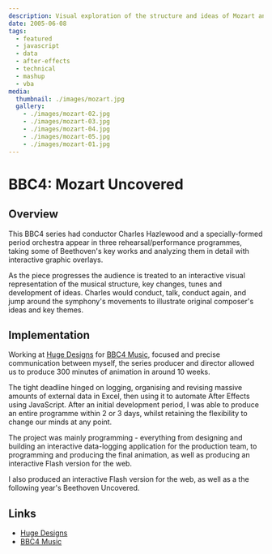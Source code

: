 ```yaml
---
description: Visual exploration of the structure and ideas of Mozart and Beethoven's music
date: 2005-06-08
tags:
  - featured
  - javascript
  - data
  - after-effects
  - technical
  - mashup
  - vba
media:
  thumbnail: ./images/mozart.jpg
  gallery:
    - ./images/mozart-02.jpg
    - ./images/mozart-03.jpg
    - ./images/mozart-04.jpg
    - ./images/mozart-05.jpg
    - ./images/mozart-01.jpg
---
```


# BBC4: Mozart Uncovered

## Overview

This BBC4 series had conductor Charles Hazlewood and a specially-formed period orchestra appear in three rehearsal/performance programmes, taking some of Beethoven's key works and analyzing them in detail with interactive graphic overlays.

As the piece progresses the audience is treated to an interactive visual representation of the musical structure, key changes, tunes and development of ideas. Charles would conduct, talk, conduct again, and jump around the symphony's movements to illustrate original composer's  ideas and key themes.

## Implementation

Working at [Huge Designs](http://www.hugedesigns.co.uk) for [BBC4 Music](http://www.bbc.co.uk/tv/categories/music), focused and precise communication between myself, the series producer and director allowed us to produce 300 minutes of animation in around 10 weeks.

The tight deadline hinged on logging, organising and revising massive amounts of external data in Excel, then using it to automate After Effects using JavaScript. After an initial development period, I was able to produce an entire programme within 2 or 3 days, whilst retaining the flexibility to change our minds at any point.

The project was mainly programming - everything from designing and building an interactive data-logging application for the production team, to programming and producing the final animation, as well as producing an interactive Flash version for the web.

I also produced an interactive Flash version for the web, as well as a the following year's Beethoven Uncovered.

## Links

- [Huge Designs](http://www.hugedesigns.co.uk)
- [BBC4 Music](http://www.bbc.co.uk/tv/categories/music)
